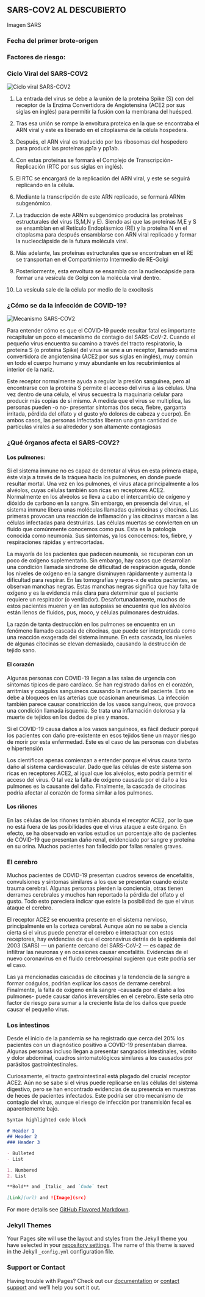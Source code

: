 ## SARS-COV2 AL DESCUBIERTO
Imagen SARS

### Fecha del primer brote-origen

 
### Factores de riesgo:





### Ciclo Viral del SARS-COV2

![Ciclo viral SARS-COV2](https://github.com/JavierManzano-2805/Challengue-CdCMx/blob/gh-pages/Ciclo%20viral%20SARS-COV2.png)
                
        
                
1. La entrada del virus se debe a la unión de la proteína Spike (S) con del receptor de la Enzima Convertidora de Angiotensina (ACE2 por sus siglas en inglés) para permitir la fusión con la membrana del huésped.

2. Tras esa unión se rompe la envoltura proteica en la que se encontraba el ARN viral y este es liberado en el citoplasma de la célula hospedera.

3. Después, el ARN viral es traducido por los ribosomas del hospedero para producir las proteínas pp1a y pp1ab.

4. Con estas proteínas se formará el Complejo de Transcripción-Replicación (RTC por sus siglas en inglés).

5. El RTC se encargará de la replicación del ARN viral, y este se seguirá replicando en la célula.

6. Mediante la transcripción de este ARN replicado, se formará ARNm subgenómico.

7. La traducción de este ARNm subgenómico producirá las proteínas estructurales del virus (S,M,N y E). Siendo así que las proteínas M,E y S se ensamblan en el Retículo Endoplásmico (RE) y la proteína N en el citoplasma para después ensamblarse con ARN viral replicado y formar la nucleoclápside de la futura molécula viral.

8. Más adelante, las proteínas estructurales que se encontraban en el RE se transportan en el Compartimiento Intermedio de RE-Golgi

9. Posteriormente, esta envoltura se ensambla con la nucleocápside para formar una vesícula de Golgi con la molécula viral dentro.

10. La vesícula sale de la célula por medio de la exocitosis


### ¿Cómo se da la infección de COVID-19?

![Mecanismo SARS-COV2](https://github.com/JavierManzano-2805/Challengue-CdCMx/blob/gh-pages/Untitled.png)
                    



Para entender cómo es que el COVID-19 puede resultar fatal es importante recapitular un poco el mecanismo de contagio del SARS-CoV-2. Cuando el pequeño virus encuentra su camino a través del tracto respiratorio, la proteína S (o proteína Spike) del virus se une a un receptor, llamado enzima convertidora de angiotensina (ACE2 por sus siglas en inglés), muy común en todo el cuerpo humano y muy abundante en los recubrimientos al interior de la nariz. 

Este receptor normalmente ayuda a regular la presión sanguínea, pero al encontrarse con la proteína S permite el acceso del virus a las células. Una vez dentro de una célula, el virus secuestra la maquinaria celular para producir más copias de sí mismo. A medida que el virus se multiplica, las personas pueden -o no- presentar síntomas (tos seca, fiebre, garganta irritada, pérdida del olfato y el gusto y/o dolores de cabeza y cuerpo). En ambos casos, las personas infectadas liberan una gran cantidad de partículas virales a su alrededor y son altamente contagiosas


### ¿Qué órganos afecta el SARS-COV2?

#### Los pulmones: 


Si el sistema inmune no es capaz de derrotar al virus en esta primera etapa, éste viaja a través de la tráquea hacia los pulmones, en donde puede resultar mortal. Una vez en los pulmones, el virus ataca principalmente a los alvéolos, cuyas células también son ricas en receptores ACE2. Normalmente en los alvéolos se lleva a cabo el intercambio de oxígeno y dióxido de carbono en la sangre. Sin embargo, en presencia del virus, el sistema inmune libera unas moléculas llamadas quimiocinas y citocinas. Las primeras provocan una reacción de inflamación y las citocinas marcan a las células infectadas para destruirlas. Las células muertas se convierten en un fluido que comúnmente conocemos como pus. Ésta es la patología conocida como neumonía. Sus síntomas, ya los conocemos: tos, fiebre, y respiraciones rápidas y entrecortadas. 

La mayoría de los pacientes que padecen neumonía,  se recuperan con un poco de oxígeno suplementario. Sin embargo, hay casos que desarrollan una condición llamada síndrome de dificultad de respiración aguda, donde los niveles de oxígeno en la sangre disminuyen rápidamente y aumenta la dificultad para respirar. En las tomografías y rayos-x de estos pacientes, se observan manchas negras. Estas manchas negras significa que hay falta de oxígeno y es la evidencia más clara para determinar que el paciente requiere un respirador (o ventilador). Desafortunadamente, muchos de estos pacientes mueren y en las autopsias se encuentra que los alvéolos están llenos de fluidos, pus, moco, y células pulmonares destruidas.

La razón de tanta destrucción en los pulmones se encuentra en un fenómeno llamado cascada de citocinas, que puede ser interpretada como una reacción exagerada del sistema inmune. En esta cascada, los niveles de algunas citocinas se elevan demasiado, causando la destrucción de tejido sano. 

#### El corazón‍
Algunas personas con COVID-19 llegan a las salas de urgencia con síntomas típicos de paro cardíaco. Se han registrado daños en el corazón, arritmias y coágulos sanguíneos causando la muerte del paciente. Esto se debe a bloqueos en las arterias que ocasionan aneurismas. La infección también parece causar constricción de los vasos sanguíneos, que provoca una condición llamada isquemia. Se trata una inflamación dolorosa y la muerte de tejidos en los dedos de pies y manos. 

Si el COVID-19 causa daños a los vasos sanguíneos, es fácil deducir porqué los pacientes con daño pre-existente en esos tejidos tiene un mayor riesgo de morir por esta enfermedad. Este es el caso de las personas con diabetes e  hipertensión‍

Los científicos apenas comienzan a entender porque el virus causa tanto daño al sistema cardiovascular.  Dado que las células de este sistema son ricas en receptores ACE2, al igual que los alvéolos, esto podría permitir el acceso del virus.  O tal vez la falta de oxígeno causada por el daño a los pulmones es la causante del daño. Finalmente, la cascada de citocinas podría afectar al corazón de forma similar a los pulmones. ‍

#### Los riñones
En las células de los riñones también abunda el receptor ACE2, por lo que no está fuera de las posibilidades que el virus ataque a este órgano. En efecto, se ha observado en varios estudios un porcentaje alto de pacientes de COVID-19 que presentan daño renal, evidenciado por sangre y proteína en su orina. Muchos pacientes han fallecido por fallas renales graves.



### El cerebro
Muchos pacientes de COVID-19 presentan cuadros severos de encefalitis, convulsiones y síntomas similares a los que se presentan cuando existe trauma cerebral. Algunas personas pierden la conciencia, otras tienen derrames cerebrales y  muchos han reportado la pérdida del olfato y el gusto. Todo esto pareciera indicar que existe la posibilidad de que el virus ataque el cerebro. 

El receptor ACE2 se encuentra presente en el sistema nervioso, principalmente en la corteza cerebral. Aunque aún no se sabe a ciencia cierta si el virus puede penetrar el cerebro e interactuar con estos receptores, hay evidencias de que el coronavirus detrás de la epidemia del 2003 (SARS) — un pariente cercano del SARS-CoV-2 — es capaz de infiltrar las neuronas y en ocasiones causar encefalitis. Evidencias de el nuevo coronavirus en el fluido cerebroespinal sugieren que este podría ser el caso.

Las ya mencionadas cascadas de citocinas y la tendencia de la sangre a formar coágulos,  podrían explicar los casos de derrame cerebral. Finalmente, la falta de oxígeno en la sangre  -causada por el daño a los pulmones-  puede causar daños irreversibles en el cerebro. Este sería otro factor de riesgo para sumar a la creciente lista de los daños que puede causar el pequeño virus.

### Los intestinos
Desde el inicio de la pandemia se ha registrado que cerca del 20% los pacientes con un diagnóstico positivo a COVID-19 presentaban diarrea. Algunas personas incluso llegan a presentar sangrados intestinales, vómito y dolor abdominal,  cuadros sintomatológicos similares a los causados por parásitos gastrointestinales.

Curiosamente, el tracto gastrointestinal está plagado del crucial receptor ACE2. Aún no se sabe si el virus puede replicarse en las células del sistema digestivo, pero se han encontrado evidencias de su presencia en muestras de heces de pacientes infectados. Este podría ser otro mecanismo de contagio del virus, aunque el riesgo de infección por transmisión fecal es aparentemente bajo.
```markdown
Syntax highlighted code block

# Header 1
## Header 2
### Header 3

- Bulleted
- List

1. Numbered
2. List

**Bold** and _Italic_ and `Code` text

[Link](url) and ![Image](src)
```

For more details see [GitHub Flavored Markdown](https://guides.github.com/features/mastering-markdown/).

### Jekyll Themes

Your Pages site will use the layout and styles from the Jekyll theme you have selected in your [repository settings](https://github.com/JavierManzano-2805/Challengue-CdCMx/settings). The name of this theme is saved in the Jekyll `_config.yml` configuration file.

### Support or Contact

Having trouble with Pages? Check out our [documentation](https://docs.github.com/categories/github-pages-basics/) or [contact support](https://github.com/contact) and we’ll help you sort it out.
